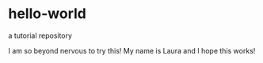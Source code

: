 # hello-world
a tutorial repository

I am so beyond nervous to try this!
My name is Laura and I hope this works!
